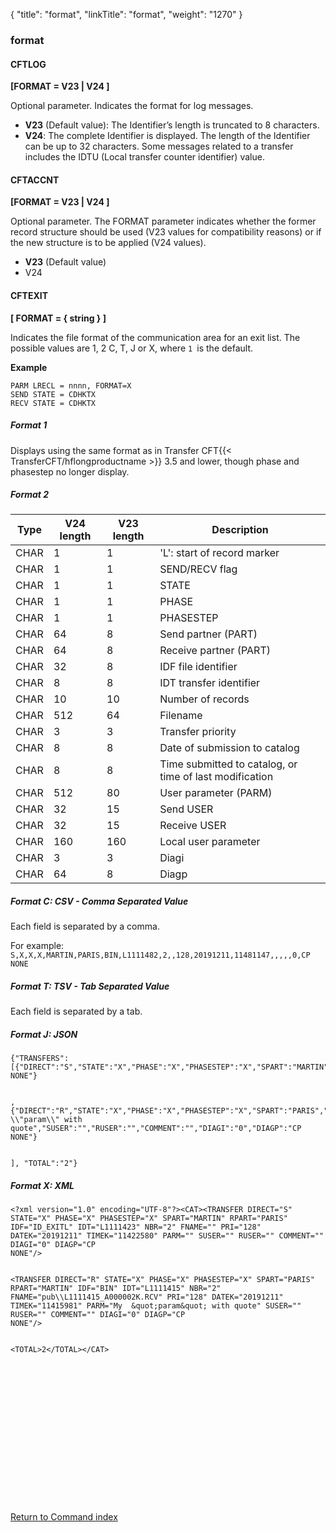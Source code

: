 {
    "title": "format",
    "linkTitle": "format",
    "weight": "1270"
}<span id="format"></span>

### format

<span id="format_CFTLOG"></span>

#### CFTLOG

****\[FORMAT = V23
| V24 \]****

Optional parameter. Indicates the format for log messages.

- ****V23**** (Default value): The Identifier’s
    length is truncated to 8 characters.
- ****V24****: The complete Identifier is displayed.
    The length of the Identifier can be up to 32 characters. Some messages
    related to a transfer includes the IDTU (Local transfer counter identifier)
    value.

<span id="format_CFTACCNT"></span>

#### CFTACCNT

****\[FORMAT = V23
| V24 \]****

Optional parameter. The FORMAT parameter indicates whether the former
record structure should be used (V23 values for compatibility reasons)
or if the new structure is to be applied (V24 values).

- ****V23**** (Default value)
- V24

<span id="format_CFTEXIT"></span>

#### CFTEXIT

****\[ FORMAT = { string } \]****

Indicates the file format of the communication area for an exit list. The possible values are 1, 2 C, T, J or X, where `1 `is the default.

****Example****

```
PARM LRECL = nnnn, FORMAT=X
SEND STATE = CDHKTX
RECV STATE = CDHKTX
```

##### Format 1

Displays using the same format as in Transfer CFT{{< TransferCFT/hflongproductname  >}} 3.5 and lower, though phase and phasestep no longer display.

##### Format 2


| Type | V24 length | V23 length | Description |
| --- | --- | --- | --- |
| CHAR  | 1  | 1  | 'L': start of record marker  |
| CHAR  | 1  | 1  | SEND/RECV flag  |
| CHAR  | 1  | 1  | STATE  |
| CHAR | 1 | 1 | PHASE |
| CHAR | 1 | 1 | PHASESTEP |
| CHAR  | 64 | 8  | Send partner (PART) |
| CHAR  | 64 | 8  | Receive partner (PART) |
| CHAR  | 32 | 8  | IDF file identifier  |
| CHAR  | 8 | 8  | IDT transfer identifier  |
| CHAR  | 10 | 10  | Number of records  |
| CHAR  | 512 | 64  | Filename  |
| CHAR  | 3 | 3  | Transfer priority  |
| CHAR  | 8 | 8  | Date of submission to catalog |
| CHAR  | 8 | 8  | Time submitted to catalog, or time of last modification  |
| CHAR  | 512 | 80  | User parameter (PARM) |
| CHAR  | 32 | 15  | Send USER  |
| CHAR  | 32 | 15  | Receive USER  |
| CHAR  | 160 | 160  | Local user parameter  |
| CHAR  | 3 | 3  | Diagi  |
| CHAR  | 64 | 8  | Diagp  |


##### Format C: CSV - Comma Separated Value

Each field is separated by a comma.

For example: `S,X,X,X,MARTIN,PARIS,BIN,L1111482,2,,128,20191211,11481147,,,,,0,CP NONE`

##### Format T: TSV - Tab Separated Value

Each field is separated by a tab.

##### Format J: JSON

```
{"TRANSFERS":[{"DIRECT":"S","STATE":"X","PHASE":"X","PHASESTEP":"X","SPART":"MARTIN","RPART":"PARIS","IDF":"ID_EXITL","IDT":"L1111482","NBR":"2","FNAME":"","PRI":"128","DATEK":"20191211","TIMEK":"11481147","PARM":"","SUSER":"","RUSER":"","COMMENT":"","DIAGI":"0","DIAGP":"CP NONE"}                                                                                                                                                                                                                                                                                                                                                                                                                                                                                                                                                                                                                                                                                                                                                        
,{"DIRECT":"R","STATE":"X","PHASE":"X","PHASESTEP":"X","SPART":"PARIS","RPART":"MARTIN","IDF":"BIN","IDT":"L1111475","NBR":"2","FNAME":"pub\\\\L1111475_A000002Q.RCV","PRI":"128","DATEK":"20191211","TIMEK":"11475343","PARM":"My \\"param\\" with quote","SUSER":"","RUSER":"","COMMENT":"","DIAGI":"0","DIAGP":"CP NONE"}                                                                                                                                                                                                                                                                                                                                                                                                                                                                                                                                                                                                                                                                                                                         
], "TOTAL":"2"}            
```

##### Format X: XML

```
<?xml version="1.0" encoding="UTF-8"?><CAT><TRANSFER DIRECT="S" STATE="X" PHASE="X" PHASESTEP="X" SPART="MARTIN" RPART="PARIS" IDF="ID_EXITL" IDT="L1111423" NBR="2" FNAME="" PRI="128" DATEK="20191211" TIMEK="11422580" PARM="" SUSER="" RUSER="" COMMENT="" DIAGI="0" DIAGP="CP NONE"/>                                                                                                                                                                                                                                                                                                                                                                                                                                                                                                                                                                                                                                                                                                                                                  <TRANSFER DIRECT="R" STATE="X" PHASE="X" PHASESTEP="X" SPART="PARIS" RPART="MARTIN" IDF="BIN" IDT="L1111415" NBR="2" FNAME="pub\\L1111415_A000002K.RCV" PRI="128" DATEK="20191211" TIMEK="11415981" PARM="My  &quot;param&quot; with quote" SUSER="" RUSER="" COMMENT="" DIAGI="0" DIAGP="CP NONE"/>                                                                                                                                                                                                                                                                                                                                                                                                                                                                                                                                                                                                                                                                                                                                                     
<TOTAL>2</TOTAL></CAT>      
```

`                                                                                                                                                                                                                                                                                                                                                                                                                                                                                                                                                                                                                                                                                                                                                                                                                                                                                                                                                                                                                                     `

[Return to Command index](../../)
